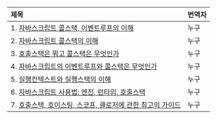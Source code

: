 | 제목 | 번역자 |
|:--------|:----|
| 1. [자바스크립트 콜스택, 이벤트루프의 이해](https://medium.com/@gaurav.pandvia/understanding-javascript-function-executions-tasks-event-loop-call-stack-more-part-1-5683dea1f5ec) | 누구 |
| 2. [자바스크립트 콜스택의 이해](https://medium.freecodecamp.org/understanding-the-javascript-call-stack-861e41ae61d4) | 누구 |
| 3. [호출스택은 뭐고 콜스택은 무엇인가](https://www.valentinog.com/blog/js-execution-context-call-stack/) | 누구 |
| 4. [자바스크립트의 이벤트루프와 콜스택은 무엇인가](https://blog.bitsrc.io/understanding-execution-context-and-execution-stack-in-javascript-1c9ea8642dd0) | 누구 |
| 5. [실행컨텍스트와 실행스택의 이해](https://blog.bitsrc.io/understanding-execution-context-and-execution-stack-in-javascript-1c9ea8642dd0) | 누구 |
| 6. [자바스크립트 사용법: 엔진, 런타임, 호출스택](https://blog.sessionstack.com/how-does-javascript-actually-work-part-1-b0bacc073cf?gi=49d18a409162) | 누구 |
| 7. [호출스택, 호이스팅, 스코프, 클로저에 관한 최고의 가이드](https://tylermcginnis.com/ultimate-guide-to-execution-contexts-hoisting-scopes-and-closures-in-javascript/) | 누구 |

